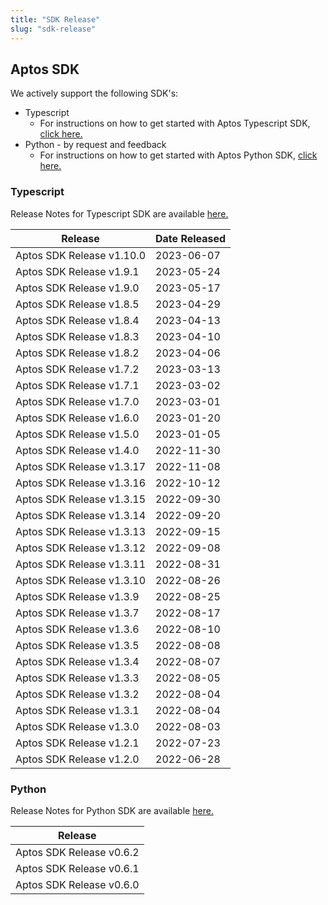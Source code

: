 ```yaml
---
title: "SDK Release"
slug: "sdk-release"
---
```


## Aptos SDK
We actively support the following SDK's:

* Typescript
  * For instructions on how to get started with Aptos Typescript SDK, [click here.](hhttps://github.com/aptos-labs/aptos-core/tree/main/ecosystem/typescript/sdk)
* Python - by request and feedback
  * For instructions on how to get started with Aptos Python SDK, [click here.](https://github.com/aptos-labs/aptos-core/tree/main/ecosystem/python/sdk)

### Typescript
Release Notes for Typescript SDK are available [here.](https://github.com/aptos-labs/aptos-core/blob/main/ecosystem/typescript/sdk/CHANGELOG.md)

|Release | Date Released | 
|---|---|
|Aptos SDK Release v1.10.0| 2023-06-07 |
|Aptos SDK Release v1.9.1| 2023-05-24 |
|Aptos SDK Release v1.9.0| 2023-05-17 |
|Aptos SDK Release v1.8.5| 2023-04-29 |
|Aptos SDK Release v1.8.4| 2023-04-13 |
|Aptos SDK Release v1.8.3| 2023-04-10 |
|Aptos SDK Release v1.8.2| 2023-04-06 |
|Aptos SDK Release v1.7.2| 2023-03-13 |
|Aptos SDK Release v1.7.1| 2023-03-02 |
|Aptos SDK Release v1.7.0| 2023-03-01 |
|Aptos SDK Release v1.6.0| 2023-01-20 |
|Aptos SDK Release v1.5.0| 2023-01-05 |
|Aptos SDK Release v1.4.0| 2022-11-30 |
|Aptos SDK Release v1.3.17| 2022-11-08 |
|Aptos SDK Release v1.3.16| 2022-10-12 |
|Aptos SDK Release v1.3.15| 2022-09-30 |
|Aptos SDK Release v1.3.14| 2022-09-20 |
|Aptos SDK Release v1.3.13| 2022-09-15 |
|Aptos SDK Release v1.3.12| 2022-09-08 |
|Aptos SDK Release v1.3.11| 2022-08-31 |
|Aptos SDK Release v1.3.10| 2022-08-26 |
|Aptos SDK Release v1.3.9| 2022-08-25 |
|Aptos SDK Release v1.3.7| 2022-08-17 |
|Aptos SDK Release v1.3.6| 2022-08-10 |
|Aptos SDK Release v1.3.5| 2022-08-08 |
|Aptos SDK Release v1.3.4| 2022-08-07 |
|Aptos SDK Release v1.3.3| 2022-08-05 |
|Aptos SDK Release v1.3.2| 2022-08-04 |
|Aptos SDK Release v1.3.1| 2022-08-04 |
|Aptos SDK Release v1.3.0| 2022-08-03 |
|Aptos SDK Release v1.2.1| 2022-07-23 |
|Aptos SDK Release v1.2.0| 2022-06-28 |

### Python
Release Notes for Python SDK are available [here.](https://github.com/aptos-labs/aptos-core/blob/main/ecosystem/python/sdk/CHANGELOG.md)

|Release |
|---|
|Aptos SDK Release v0.6.2|
|Aptos SDK Release v0.6.1|
|Aptos SDK Release v0.6.0|
